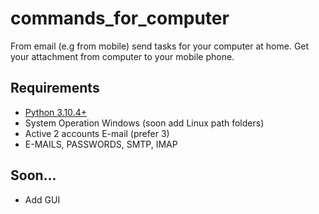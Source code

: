 # commands_for_computer
From email (e.g from mobile) send tasks for your computer at home. Get your attachment from computer to your mobile phone.

## Requirements
* [Python 3.10.4+](https://www.python.org/downloads)
* System Operation Windows (soon add Linux path folders)
* Active 2 accounts E-mail (prefer 3)
* E-MAILS, PASSWORDS, SMTP, IMAP

## Soon...
* Add GUI
